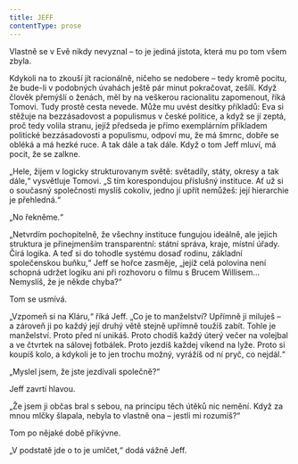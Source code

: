 ```yaml
---
title: JEFF
contentType: prose
---
```


Vlastně se v Evě nikdy nevyznal – to je jediná jistota, která mu po tom všem zbyla.

Kdykoli na to zkouší jít racionálně, ničeho se nedobere – tedy kromě pocitu, že bude-li v podobných úvahách ještě pár minut pokračovat, zešílí. Když člověk přemýšlí o ženách, měl by na veškerou racionalitu zapomenout, říká Tomovi. Tudy prostě cesta nevede. Může mu uvést desítky příkladů: Eva si stěžuje na bezzásadovost a populismus v české politice, a když se jí zeptá, proč tedy volila stranu, jejíž předseda je přímo exemplárním příkladem politické bezzásadovosti a populismu, odpoví mu, že má šmrnc, dobře se obléká a má hezké ruce. A tak dále a tak dále. Když o tom Jeff mluví, má pocit, že se zalkne.

„Hele, žijem v logicky strukturovanym světě: světadíly, státy, okresy a tak dále,“ vysvětluje Tomovi. „S tím korespondujou příslušný instituce. Ať už si o současný společnosti myslíš cokoliv, jedno jí upřít nemůžeš: její hierarchie je přehledná.“

„No řekněme.“

„Netvrdím pochopitelně, že všechny instituce fungujou ideálně, ale jejich struktura je přinejmenším transparentní: státní správa, kraje, místní úřady. Čirá logika. A teď si do tohodle systému dosaď rodinu, základní společenskou buňku,“ Jeff se hořce zasměje, „jejíž celá polovina není schopná udržet logiku ani při rozhovoru o filmu s Brucem Willisem… Nemyslíš, že je někde chyba?“

Tom se usmívá.

„Vzpomeň si na Kláru,“ říká Jeff. „Co je to manželství? Upřímně ji miluješ – a zároveň ji po každý její druhý větě stejně upřímně toužíš zabít. Tohle je manželství. Proto před ní unikáš. Proto chodíš každý úterý večer na volejbal a ve čtvrtek na sálovej fotbálek. Proto jezdíš každej víkend na lyže. Proto si koupíš kolo, a kdykoli je to jen trochu možný, vyrážíš od ní pryč, co nejdál.“

„Myslel jsem, že jste jezdívali společně?“

Jeff zavrtí hlavou.

„Že jsem ji občas bral s sebou, na principu těch útěků nic nemění. Když za mnou mlčky šlapala, nebyla to vlastně ona – jestli mi rozumíš?“

Tom po nějaké době přikývne.

„V podstatě jde o to je umlčet,“ dodá vážně Jeff.
